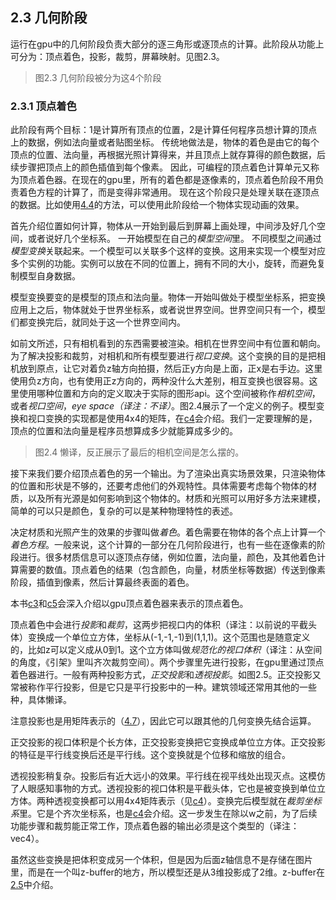 ## 2.3 几何阶段

运行在gpu中的几何阶段负责大部分的逐三角形或逐顶点的计算。此阶段从功能上可分为：顶点着色，投影，裁剪，屏幕映射。见图2.3。

> 图2.3 几何阶段被分为这4个阶段

### 2.3.1 顶点着色

此阶段有两个目标：1是计算所有顶点的位置，2是计算任何程序员想计算的顶点上的数据，例如法向量或者贴图坐标。
传统地做法是，物体的着色是由它的每个顶点的位置、法向量，再根据光照计算得来，并且顶点上就存算得的颜色数据，后续步骤把顶点上的颜色插值到每个像素。
因此，可编程的顶点着色计算单元又称为顶点着色器。在现在的gpu里，所有的着色都是逐像素的，顶点着色阶段不用负责着色方程的计算了，而是变得非常通用。
现在这个阶段只是处理关联在逐顶点的数据。比如使用[4.4]()的方法，可以使用此阶段给一个物体实现动画的效果。

首先介绍位置如何计算，物体从一开始到最后到屏幕上画处理，中间涉及好几个空间，或者说好几个坐标系。
一开始模型在自己的*模型空间*里。
不同模型之间通过*模型变换*关联起来。一个模型可以关联多个这样的变换。这用来实现一个模型对应多个实例的功能。实例可以放在不同的位置上，拥有不同的大小，旋转，而避免复制模型自身数据。

模型变换要变的是模型的顶点和法向量。物体一开始叫做处于模型坐标系，把变换应用上之后，物体就处于世界坐标系，或者说世界空间。世界空间只有一个，模型们都变换完后，就同处于这一个世界空间内。

如前文所述，只有相机看到的东西需要被渲染。相机在世界空间中有位置和朝向。为了解决投影和裁剪，对相机和所有模型要进行*视口变换*。这个变换的目的是把相机放到原点，让它对着负z轴方向拍摄，然后正y方向是上面，正x是右手边。这里使用负z方向，也有使用正z方向的，两种没什么大差别，相互变换也很容易。这里使用哪种位置和方向的定义取决于实际的图形api。这个空间被称作*相机空间*，或者*视口空间*，*eye space（译注：不译）*。图2.4展示了一个定义的例子。模型变换和视口变换的实现都是使用4x4的矩阵，在[c4]()会介绍。我们一定要理解的是，顶点的位置和法向量是程序员想算成多少就能算成多少的。

> 图2.4 懒译，反正展示了最后的相机空间是怎么摆的。

接下来我们要介绍顶点着色的另一个输出。为了渲染出真实场景效果，只渲染物体的位置和形状是不够的，还要考虑他们的外观特性。具体需要考虑每个物体的材质，以及所有光源是如何影响到这个物体的。材质和光照可以用好多方法来建模，简单的可以只是颜色，复杂的可以是某种物理特性的表述。

决定材质和光照产生的效果的步骤叫做*着色*。着色需要在物体的各个点上计算一个*着色方程*。一般来说，这个计算的一部分在几何阶段进行，也有一些在逐像素的阶段进行。很多材质信息可以逐顶点存储，例如位置，法向量，颜色，及其他着色计算需要的数值。顶点着色的结果（包含颜色，向量，材质坐标等数据）传送到像素阶段，插值到像素，然后计算最终表面的着色。

本书[c3]()和[c5]()会深入介绍以gpu顶点着色器来表示的顶点着色。

顶点着色中会进行*投影*和*裁剪*，这两步把视口内的体积（译注：以前说的平截头体）变换成一个单位立方体，坐标从(-1,-1,-1)到(1,1,1)。这个范围也是随意定义的，比如z可以定义成从0到1。这个立方体叫做*规范化的视口体积*（译注：从空间的角度，《引架》里叫齐次裁剪空间）。两个步骤里先进行投影，在gpu里通过顶点着色器进行。一般有两种投影方式，*正交投影*和*透视投影*。如图2.5。正交投影又常被称作平行投影，但是它只是平行投影中的一种。建筑领域还常用其他的一些种，具体懒译。

注意投影也是用矩阵表示的（[4.7]()），因此它可以跟其他的几何变换先结合运算。

正交投影的视口体积是个长方体，正交投影变换把它变换成单位立方体。正交投影的特征是平行线变换后还是平行线。这个变换就是个位移和缩放的组合。

透视投影稍复杂。投影后有近大远小的效果。平行线在视平线处出现灭点。这模仿了人眼感知事物的方式。透视投影的视口体积是平截头体，它也是被变换到单位立方体。两种透视变换都可以用4x4矩阵表示（见[c4]()）。变换完后模型就在*裁剪坐标系*里。它是个齐次坐标系，也是[c4]()会介绍。这一步发生在除以w之前，为了后续功能步骤和裁剪能正常工作，顶点着色器的输出必须是这个类型的（译注：vec4）。

虽然这些变换是把体积变成另一个体积，但是因为后面z轴信息不是存储在图片里，而是在一个叫z-buffer的地方，所以模型还是从3维投影成了2维。z-buffer在[2.5]()中介绍。